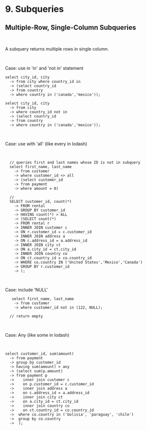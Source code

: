 # 9. Subqueries


## Multiple-Row, Single-Column Subqueries

<br/>

A subquery returns multiple rows in single column.

<br/>

Case: use in 'in' and 'not in' statement
``` 
select city_id, city 
  -> from city where country_id in 
  -> (select country_id 
  -> from country 
  -> where country in ('canada','mexico'));

select city_id, city
  -> from city
  -> where country_id not in
  -> (select country_id
  -> from country
  -> where country in ('canada','mexico'));
```

<br/>

Case: use with 'all' (like every in lodash)

<br/>

```
  // queries first and last names whose ID is not in subquery
  select first_name, last_name
    -> from customer
    -> where customer_id <> all
    -> (select customer_id
    -> from payment
    -> where amount = 0)

  //
  SELECT customer_id, count(*)
    -> FROM rental
    -> GROUP BY customer_id
    -> HAVING count(*) > ALL
    -> (SELECT count(*)
    -> FROM rental r
    -> INNER JOIN customer c
    -> ON r.customer_id = c.customer_id
    -> INNER JOIN address a
    -> ON c.address_id = a.address_id
    -> INNER JOIN city ct
    -> ON a.city_id = ct.city_id
    -> INNER JOIN country co
    -> ON ct.country_id = co.country_id
    -> WHERE co.country IN ('United States','Mexico','Canada')
    -> GROUP BY r.customer_id
    -> );
```

<br/>

Case: include 'NULL'
<br/>

```
   select first_name, last_name
    -> from customer
    -> where customer_id not in (122, NULL);

  // return empty
```

<br/>

Case: Any (like some in lodash)

<br/>

```
select customer_id, sum(amount)
  -> from payment
  -> group by customer_id
  -> having sum(amount) > any
  -> (select sum(p.amount)
  -> from payment p
  ->    inner join customer c
  ->    on p.customer_id = c.customer_id
  ->    inner join address a
  ->    on c.address_id = a.address_id
  ->    inner join city ct
  ->    on a.city_id = ct.city_id
  ->    inner join country co
  ->    on ct.country_id = co.country_id
  ->  where co.country in ('bolivia', 'paraguay', 'chile')
  ->  group by co.country
  ->  );
```